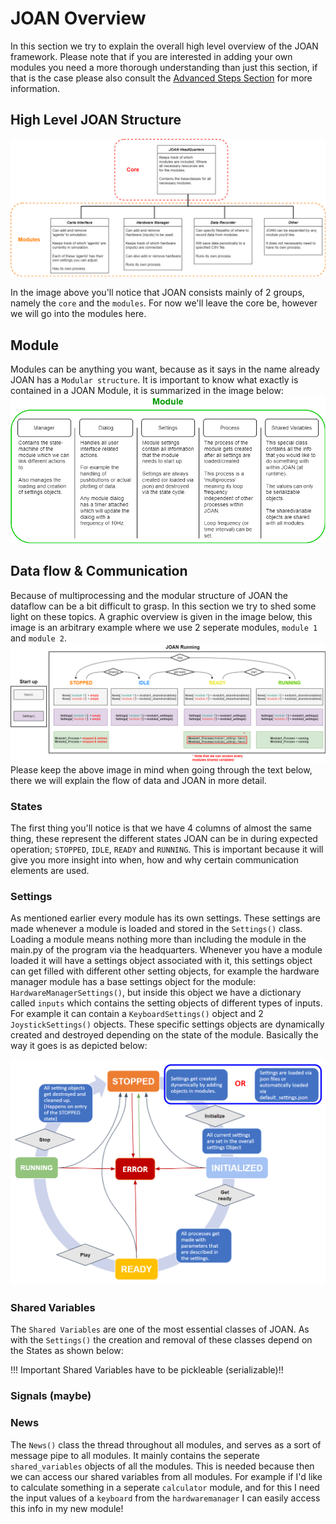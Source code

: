# JOAN Overview
In this section we try to explain the overall high level overview of the JOAN framework. Please note that if you are interested
in adding your own modules you need a more thorough understanding than just this section, if that is the case please
also consult the [Advanced Steps Section](advancedsteps-add-custom-module.md) for more information.

## High Level JOAN Structure
[ ![](imgs/first-steps-highlevel-structure.png) ](imgs/first-steps-highlevel-structure.png)

In the image above you'll notice that JOAN consists mainly of 2 groups, namely the `core` and the `modules`. For now
 we'll leave the core be, however we will go into the modules here. 


## Module
Modules can be anything you want, because 
as it says in the name already JOAN has a `Modular structure`. It is important to know what exactly is contained in a
JOAN Module, it is summarized in the image below:
[ ![](imgs/first-steps-module.png) ](imgs/first-steps-module.png)

## Data flow & Communication
Because of multiprocessing and the modular structure of JOAN the dataflow can be a bit difficult to grasp. In this
section we try to shed some light on these topics. A graphic overview is given in the image below, this image is an arbitrary
example where we use 2 seperate modules, `module 1` and `module 2`.
[ ![](imgs/first-steps-communication.png) ](imgs/first-steps-communication.png)
Please keep the above image in mind when going through the text below, there we will explain the flow of data and JOAN in more detail.

### States
The first thing you'll notice is that we have 4 columns of almost the same thing, these represent the different states
JOAN can be in during expected operation; `STOPPED`, `IDLE`, `READY` and `RUNNING`. This is important because it will give you more insight
into when, how and why certain communication elements are used. 

### Settings
As mentioned earlier every module has its own settings. These settings are made whenever a module is loaded and stored in the `Settings()` class. 
Loading a module means nothing more than including the module in the main.py of the program via the headquarters. Whenever you have a module loaded it will
have a settings object associated with it, this settings object can get filled with different other setting objects, for example the
hardware manager module has a base settings object for the module: `HardwareManagerSettings()`, but inside this object we have a dictionary
called `inputs` which contains the setting objects of different types of inputs. For example it can contain a 
`KeyboardSettings()` object and 2 `JoystickSettings()` objects. These specific settings objects are dynamically created and destroyed depending on the state of the module. Basically the way
it goes is as depicted below:

[ ![](imgs/first-steps-settingsvsstates.png) ](imgs/first-steps-settingsvsstates.png)

### Shared Variables
The `Shared Variables` are one of the most essential classes of JOAN. As with the `Settings()` the creation and removal of these classes
depend on the States as shown below:

!!! Important
    Shared Variables have to be pickleable (serializable)!!
### Signals (maybe)


### News
The `News()` class the thread throughout all modules, and serves as a sort of message pipe to all modules. It mainly contains the seperate `shared_variables` objects
of all the modules. This is needed because then we can access our shared variables from all modules. For example if I'd like to calculate something in a seperate
`calculator` module, and for this I need the input values of a `keyboard` from the `hardwaremanager` I can easily access this info in my new module! 

